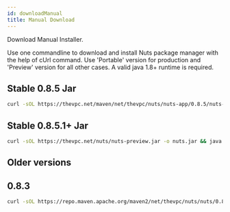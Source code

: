 ```yaml
---
id: downloadManual
title: Manual Download 
---
```


Download Manual Installer. 

Use one commandline to download and install Nuts package manager with the help of cUrl command. Use 'Portable' version for production and 'Preview' version for all other cases. A valid java 1.8+ runtime is required.

## Stable 0.8.5 Jar

```bash
curl -sOL https://thevpc.net/maven/net/thevpc/nuts/nuts-app/0.8.5/nuts-app-0.8.5.jar -o nuts.jar && java -jar nuts-app.jar -Zy
```

## Stable 0.8.5.1+ Jar

```bash
curl -sOL https://thevpc.net/nuts/nuts-preview.jar -o nuts.jar && java -jar nuts-app.jar -Zy
```


## Older versions

## 0.8.3

```bash
curl -sOL https://repo.maven.apache.org/maven2/net/thevpc/nuts/nuts/0.8.3/nuts-0.8.3.jar -o nuts.jar && java -jar nuts.jar -Zy
```
